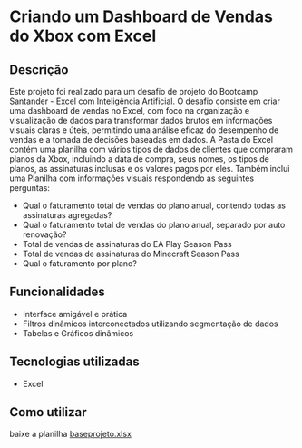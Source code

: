 # Criando um Dashboard de Vendas do Xbox com Excel
## Descrição
Este projeto foi realizado para um desafio de projeto do Bootcamp Santander - Excel com Inteligência Artificial.
O desafio consiste em criar uma dashboard de vendas no Excel, com foco na organização e visualização de dados para transformar dados brutos em informações visuais claras e úteis, permitindo uma análise eficaz do desempenho de vendas e a tomada de decisões baseadas em dados.
A Pasta do Excel contém uma planilha com vários tipos de dados de clientes que compraram planos da Xbox, incluindo a data de compra, seus nomes, os tipos de planos, as assinaturas inclusas e os valores pagos por eles. Também inclui uma Planilha com informações visuais respondendo as seguintes perguntas:
 * Qual o faturamento total de vendas do plano anual, contendo todas as assinaturas agregadas?
 * Qual o faturamento total de vendas do plano anual, separado por auto renovação?
 * Total de vendas de assinaturas do EA Play Season Pass
 * Total de vendas de assinaturas do Minecraft Season Pass
 * Qual o faturamento por plano?
## Funcionalidades
 * Interface amigável e prática
 * Filtros dinâmicos interconectados utilizando segmentação de dados
 * Tabelas e Gráficos dinâmicos
## Tecnologias utilizadas
 * Excel
## Como utilizar 
 baixe a planilha [baseprojeto.xlsx](https://github.com/user-attachments/files/20781453/baseprojeto.xlsx)
 
